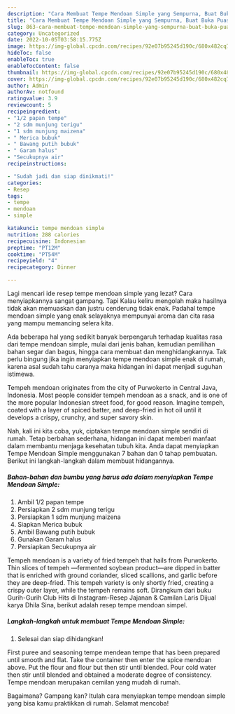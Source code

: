 ```yaml
---
description: "Cara Membuat Tempe Mendoan Simple yang Sempurna, Buat Buka Puasa Enak"
title: "Cara Membuat Tempe Mendoan Simple yang Sempurna, Buat Buka Puasa Enak"
slug: 863-cara-membuat-tempe-mendoan-simple-yang-sempurna-buat-buka-puasa-enak
category: Uncategorized
date: 2022-10-05T03:58:15.775Z
image: https://img-global.cpcdn.com/recipes/92e07b95245d190c/680x482cq70/tempe-mendoan-simple-foto-resep-utama.jpg
hideToc: false
enableToc: true
enableTocContent: false
thumbnail: https://img-global.cpcdn.com/recipes/92e07b95245d190c/680x482cq70/tempe-mendoan-simple-foto-resep-utama.jpg
cover: https://img-global.cpcdn.com/recipes/92e07b95245d190c/680x482cq70/tempe-mendoan-simple-foto-resep-utama.jpg
author: Admin
authorAv: notfound
ratingvalue: 3.9
reviewcount: 5
recipeingredient:
- "1/2 papan tempe"
- "2 sdm munjung terigu"
- "1 sdm munjung maizena"
- " Merica bubuk"
- " Bawang putih bubuk"
- " Garam halus"
- "Secukupnya air"
recipeinstructions:

- "Sudah jadi dan siap dinikmati!"
categories:
- Resep
tags:
- tempe
- mendoan
- simple

katakunci: tempe mendoan simple 
nutrition: 288 calories
recipecuisine: Indonesian
preptime: "PT12M"
cooktime: "PT54M"
recipeyield: "4"
recipecategory: Dinner

---
```



Lagi mencari ide resep tempe mendoan simple yang lezat? Cara menyiapkannya sangat gampang. Tapi Kalau keliru mengolah maka hasilnya tidak akan memuaskan dan justru cenderung tidak enak. Padahal tempe mendoan simple yang enak selayaknya mempunyai aroma dan cita rasa yang mampu memancing selera kita.


Ada beberapa hal yang sedikit banyak berpengaruh terhadap kualitas rasa dari tempe mendoan simple, mulai dari jenis bahan, kemudian pemilihan bahan segar dan bagus, hingga cara membuat dan menghidangkannya. Tak perlu bingung jika ingin menyiapkan tempe mendoan simple enak di rumah, karena asal sudah tahu caranya maka hidangan ini dapat menjadi suguhan istimewa.

Tempeh mendoan originates from the city of Purwokerto in Central Java, Indonesia. Most people consider tempeh mendoan as a snack, and is one of the more popular Indonesian street food, for good reason. Imagine tempeh, coated with a layer of spiced batter, and deep-fried in hot oil until it develops a crispy, crunchy, and super savory skin.


Nah, kali ini kita coba, yuk, ciptakan tempe mendoan simple sendiri di rumah. Tetap berbahan sederhana, hidangan ini dapat memberi manfaat dalam membantu menjaga kesehatan tubuh kita. Anda dapat menyiapkan Tempe Mendoan Simple menggunakan 7 bahan dan 0 tahap pembuatan. Berikut ini langkah-langkah dalam membuat hidangannya.

<!--inarticleads1-->

##### Bahan-bahan dan bumbu yang harus ada dalam menyiapkan Tempe Mendoan Simple:

1. Ambil 1/2 papan tempe
1. Persiapkan 2 sdm munjung terigu
1. Persiapkan 1 sdm munjung maizena
1. Siapkan  Merica bubuk
1. Ambil  Bawang putih bubuk
1. Gunakan  Garam halus
1. Persiapkan Secukupnya air


Tempeh mendoan is a variety of fried tempeh that hails from Purwokerto. Thin slices of tempeh —fermented soybean product—are dipped in batter that is enriched with ground coriander, sliced scallions, and garlic before they are deep-fried. This tempeh variety is only shortly fried, creating a crispy outer layer, while the tempeh remains soft. Dirangkum dari buku Gurih-Gurih Club Hits di Instagram-Resep Jajanan &amp; Camilan Laris Dijual karya Dhila Sina, berikut adalah resep tempe mendoan simpel. 

<!--inarticleads2-->

##### Langkah-langkah untuk membuat Tempe Mendoan Simple:


1. Selesai dan siap dihidangkan!

First puree and seasoning tempe mendean tempe that has been prepared until smooth and flat. Take the container then enter the spice mendoan above. Put the flour and flour but then stir until blended. Pour cold water then stir until blended and obtained a moderate degree of consistency. Tempe mendoan merupakan cemilan yang mudah di rumah. 

Bagaimana? Gampang kan? Itulah cara menyiapkan tempe mendoan simple yang bisa kamu praktikkan di rumah. Selamat mencoba!
